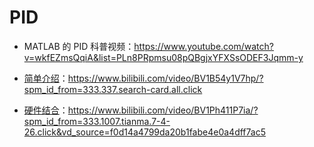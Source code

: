 # PID

- MATLAB 的 PID 科普视频：https://www.youtube.com/watch?v=wkfEZmsQqiA&list=PLn8PRpmsu08pQBgjxYFXSsODEF3Jqmm-y

- [简单介绍](https://www.bilibili.com/video/BV1B54y1V7hp/?spm_id_from=333.337.search-card.all.click)：https://www.bilibili.com/video/BV1B54y1V7hp/?spm_id_from=333.337.search-card.all.click
- [硬件结合](https://www.bilibili.com/video/BV1Ph411P7ia/?spm_id_from=333.1007.tianma.7-4-26.click&vd_source=f0d14a4799da20b1fabe4e0a4dff7ac5)：https://www.bilibili.com/video/BV1Ph411P7ia/?spm_id_from=333.1007.tianma.7-4-26.click&vd_source=f0d14a4799da20b1fabe4e0a4dff7ac5
